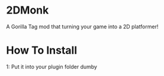 # 2DMonk
A Gorilla Tag mod that turning your game into a 2D platformer!

# How To Install
1: Put it into your plugin folder dumby
